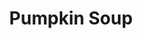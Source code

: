 ---
title: Pumpkin Soup
tags: ["dinner"]
imgFile: 'pumpkin-soup.jpg'
ingredients:
  - FOR 1 MEDIUM PUMPKIN
  - 3 tbsp olive oil
  - 2 onions, chopped
  - 1 tsp brown sugar
  - 3 garlic cloves, minced
  - 1 tbsp grated ginger
  - 1 whole pumpkin, peeled and cubed
  - 1/4 tsp chilli powder
  - 1 tsp curry powder
  - 1.5 cups vegetable stock
  - 1 can coconut cream
  - Salt & pepper to taste
  - TO SERVE
  - Coconut yoghurt or Greek yoghurt
  - Olive oil
  - Fresh parsley
  - Focaccia bread
method:
  - Heat olive oil in a large pot over medium heat.
  - Add onions and brown sugar. Sauté until soft and slightly caramelised.
  - Add garlic and ginger and cook for 1–2 minutes until fragrant.
  - Add cubed pumpkin and stir in chilli powder and curry powder.
  - Pour in vegetable stock and bring to a boil. Reduce heat and simmer until pumpkin is soft (about 20–30 mins).
  - Add coconut cream and blend the soup until smooth using a stick blender or regular blender.
  - Season to taste with salt and pepper.
  - Serve hot, topped with a dollop of coconut or Greek yoghurt, a drizzle of olive oil, and chopped fresh parsley.
  - Great served with warm focaccia bread.
---